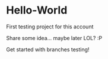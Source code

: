 # Hello-World
First testing project for this account

Share some idea... maybe later LOL? :P

Get started with branches testing!
